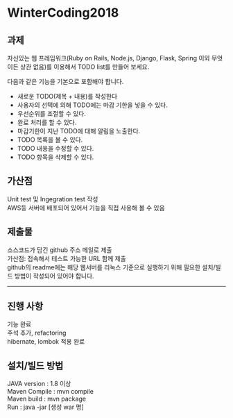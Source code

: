# WinterCoding2018
## 과제
자신있는 웹 프레임워크(Ruby on Rails, Node.js, Django, Flask, Spring 이외 무엇이든 상관 없음)를 이용해서 TODO list를 만들어 보세요.

다음과 같은 기능을 기본으로 포함해야 합니다.

* 새로운 TODO(제목 + 내용)를 작성한다
* 사용자의 선택에 의해 TODO에는 마감 기한을 넣을 수 있다.
* 우선순위를 조절할 수 있다.
* 완료 처리를 할 수 있다.
* 마감기한이 지난 TODO에 대해 알림을 노출한다.
* TODO 목록을 볼 수 있다.
* TODO 내용을 수정할 수 있다.
* TODO 항목을 삭제할 수 있다.

## 가산점
Unit test 및 Ingegration test 작성<br>
AWS등 서버에 배포되어 있어서 기능을 직접 사용해 볼 수 있음
 
## 제출물
소스코드가 담긴 github 주소 메일로 제출<br>
가산점: 접속해서 테스트 가능한 URL 함께 제출<br>
github의 readme에는 해당 웹서버를 리눅스 기준으로 실행하기 위해 필요한 설치/빌드 방법이 작성되어 있어야 합니다.

<hr/>

## 진행 사항
기능 완료<br>
주석 추가, refactoring<br>
hibernate, lombok 적용 완료

## 설치/빌드 방법
JAVA version : 1.8 이상<br>
Maven Compile : mvn compile<br>
Maven build : mvn package<br>
Run : java -jar [생성 war 명]